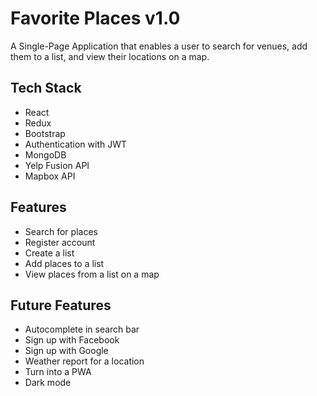 # Favorite Places v1.0

A Single-Page Application that enables a user to search for venues, add them to a list, and view their locations on a map.

## Tech Stack

- React
- Redux
- Bootstrap
- Authentication with JWT
- MongoDB
- Yelp Fusion API
- Mapbox API

## Features

- Search for places
- Register account
- Create a list
- Add places to a list
- View places from a list on a map

## Future Features

- Autocomplete in search bar
- Sign up with Facebook
- Sign up with Google
- Weather report for a location
- Turn into a PWA
- Dark mode
